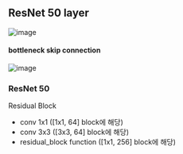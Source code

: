 ## ResNet 50 layer
![image](https://user-images.githubusercontent.com/85938160/174434828-3c82b9a7-2d33-42ca-9151-63a37645b7de.png)

#### bottleneck skip connection
![image](https://user-images.githubusercontent.com/85938160/174434845-3769acf8-ad4d-4954-aba2-d3ba54ea76cc.png)

### ResNet 50 
Residual Block
- conv 1x1 ([1x1, 64] block에 해당)
- conv 3x3 ([3x3, 64] block에 해당)
- residual_block function ([1x1, 256] block에 해당)

